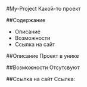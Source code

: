 #My-Project
Какой-то проект

##Содержание
- Описание
- Возможности
- Ссылка на сайт

##Описание
Проект в унике

##Возможности
Отсутсвуют

##Ссылка на сайт
Ссылка:
